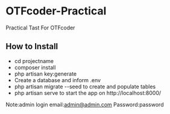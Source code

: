 # OTFcoder-Practical
Practical Tast For OTFcoder
## How to Install
- cd projectname
- composer install
- php artisan key:generate
- Create a database and inform .env
- php artisan migrate --seed to create and      populate tables
- php artisan serve to start the app on http://localhost:8000/

Note:admin login email:admin@admin.com Password:password
